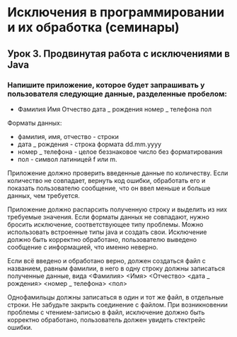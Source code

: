 # Исключения в программировании и их обработка (семинары)
## Урок 3. Продвинутая работа с исключениями в Java
### Напишите приложение, которое будет запрашивать у пользователя следующие данные, разделенные пробелом:

* Фамилия Имя Отчество дата _ рождения номер _ телефона пол

Форматы данных:

* фамилия, имя, отчество - строки
* дата _ рождения - строка формата dd.mm.yyyy
* номер _ телефона - целое беззнаковое число без форматирования
* пол - символ латиницей f или m.

Приложение должно проверить введенные данные по количеству. Если количество не совпадает, вернуть код ошибки, обработать его и показать пользователю сообщение, что он ввел меньше и больше данных, чем требуется.

Приложение должно распарсить полученную строку и выделить из них требуемые значения. Если форматы данных не совпадают, нужно бросить исключение, соответствующее типу проблемы. Можно использовать встроенные типы java и создать свои. Исключение должно быть корректно обработано, пользователю выведено сообщение с информацией, что именно неверно.

Если всё введено и обработано верно, должен создаться файл с названием, равным фамилии, в него в одну строку должны записаться полученные данные, вида
<Фамилия> <Имя> <Отчество> <дата _ рождения> <номер _ телефона> <пол>

Однофамильцы должны записаться в один и тот же файл, в отдельные строки.
Не забудьте закрыть соединение с файлом.
При возникновении проблемы с чтением-записью в файл, исключение должно быть корректно обработано, пользователь должен увидеть стектрейс ошибки.
